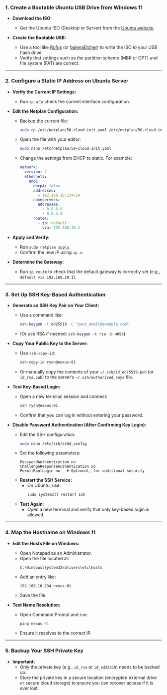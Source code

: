 ### 1. Create a Bootable Ubuntu USB Drive from Windows 11

- **Download the ISO:**
    - Get the Ubuntu ISO (Desktop or Server) from the [Ubuntu website](https://ubuntu.com/download).

- **Create the Bootable USB:**
    - Use a tool like [Rufus](https://rufus.ie) (or [balenaEtcher](https://www.balena.io/etcher/)) to write the ISO to your USB flash drive.
    - Verify that settings such as the partition scheme (MBR or GPT) and file system (FAT) are correct.

---

### 2. Configure a Static IP Address on Ubuntu Server

- **Verify the Current IP Settings:**
    - Run `ip a` to check the current interface configuration.

- **Edit the Netplan Configuration:**
    - Backup the current file:
      ```bash
      sudo cp /etc/netplan/50-cloud-init.yaml /etc/netplan/50-cloud-init.yaml.bak
      ```
    - Open the file with your editor:
      ```bash
      sudo nano /etc/netplan/50-cloud-init.yaml
      ```
    - Change the settings from DHCP to static. For example:
      ```yaml
      network:
        version: 2
        ethernets:
          eno1:
            dhcp4: false
            addresses:
              - 192.168.10.234/24
            nameservers:
              addresses:
                - 8.8.8.8
                - 8.8.4.4
            routes:
              - to: default
                via: 192.168.10.1
      ```
- **Apply and Verify:**
    - Run `sudo netplan apply`.
    - Confirm the new IP using `ip a`.

- **Determine the Gateway:**
    - Run `ip route` to check that the default gateway is correctly set (e.g., `default via 192.168.10.1`).

---

### 3. Set Up SSH Key-Based Authentication

- **Generate an SSH Key Pair on Your Client:**
    - Use a command like:
      ```bash
      ssh-keygen -t ed25519 -C "your_email@example.com"
      ```
    - (Or use RSA if needed: `ssh-keygen -t rsa -b 4096`)

- **Copy Your Public Key to the Server:**
    - Use `ssh-copy-id`:
      ```bash
      ssh-copy-id ryan@nexus-01
      ```
    - Or manually copy the contents of your `~/.ssh/id_ed25519.pub` (or `id_rsa.pub`) to the server’s `~/.ssh/authorized_keys` file.

- **Test Key-Based Login:**
    - Open a new terminal session and connect:
      ```bash
      ssh ryan@nexus-01
      ```
    - Confirm that you can log in without entering your password.

- **Disable Password Authentication (After Confirming Key Login):**
    - Edit the SSH configuration:
      ```bash
      sudo nano /etc/ssh/sshd_config
      ```
    - Set the following parameters:
      ```plaintext
      PasswordAuthentication no
      ChallengeResponseAuthentication no
      PermitRootLogin no   # Optional, for additional security
      ```
    - **Restart the SSH Service:**
        - On Ubuntu, use:
          ```bash
          sudo systemctl restart ssh
          ```
    - **Test Again:**
        - Open a new terminal and verify that only key-based login is allowed.

---

### 4. Map the Hostname on Windows 11

- **Edit the Hosts File on Windows:**
    - Open Notepad as an Administrator.
    - Open the file located at:
      ```
      C:\Windows\System32\drivers\etc\hosts
      ```
    - Add an entry like:
      ```
      192.168.10.234 nexus-01
      ```
    - Save the file.

- **Test Name Resolution:**
    - Open Command Prompt and run:
      ```cmd
      ping nexus-01
      ```
    - Ensure it resolves to the correct IP.

---

### 5. Backup Your SSH Private Key

- **Important:**
    - Only the private key (e.g., `id_rsa` or `id_ed25519`) needs to be backed up.
    - Store the private key in a secure location (encrypted external drive or secure cloud storage) to ensure you can recover access if it is ever lost.
